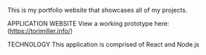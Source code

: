 This is my portfolio website that showcases all of my projects.

APPLICATION WEBSITE View a working prototype here: (https://torimiller.info/)

TECHNOLOGY This application is comprised of React and Node.js